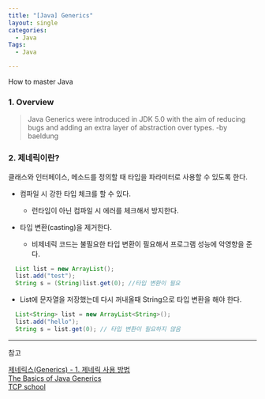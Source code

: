 ```yaml
---
title: "[Java] Generics"
layout: single
categories:
  - Java
Tags:
  - Java

---
```

How to master Java

### 1. Overview  
> Java Generics were introduced in JDK 5.0 with the aim of reducing bugs and adding an extra layer of abstraction over types.  -by baeldung  

### 2. 제네릭이란?  
클래스와 인터페이스, 메소드를 정의할 때 타입을 파라미터로 사용할 수 있도록 한다.  

* 컴파일 시 강한 타입 체크를 할 수 있다.  
  * 런타임이 아닌 컴파일 시 에러를 체크해서 방지한다.  

* 타입 변환(casting)을 제거한다.  
  * 비제네릭 코드는 불필요한 타입 변환이 필요해서 프로그램 성능에 악영향을 준다.  

```java
  List list = new ArrayList();
  list.add("test");
  String s = (String)list.get(0); //타입 변환이 필요 
```
  * List에 문자열을 저장했는데 다시 꺼내올때 String으로 타입 변환을 해야 한다.  

```java
  List<String> list = new ArrayList<String>();
  list.add("hello");
  String s = list.get(0); // 타입 변환이 필요하지 않음
```
    
---
참고  

[제네릭스(Generics) - 1. 제네릭 사용 방법](https://siyoon210.tistory.com/14)  
[The Basics of Java Generics](https://www.baeldung.com/java-generics)  
[TCP school](http://tcpschool.com/java/java_generic_concept)
  